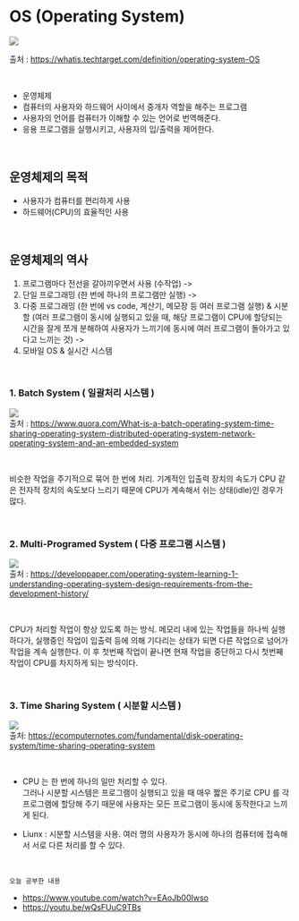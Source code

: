 # OS (Operating System)

![](https://cdn.ttgtmedia.com/rms/onlineimages/whatis-how_operating_systems_work_half_column_desktop.png)     

출처 : https://whatis.techtarget.com/definition/operating-system-OS

<br/>

- 운영체제
- 컴퓨터의 사용자와 하드웨어 사이에서 중개자 역할을 해주는 프로그램
- 사용자의 언어를 컴퓨터가 이해할 수 있는 언어로 번역해준다.
- 응용 프로그램을 실행시키고, 사용자의 입/출력을 제어한다.

<br/>

## 운영체제의 목적

- 사용자가 컴퓨터를 편리하게 사용
- 하드웨어(CPU)의 효율적인 사용

<br/>

## 운영체제의 역사

1. 프로그램마다 전선을 갈아끼우면서 사용 (수작업) -> 
2. 단일 프로그래밍 (한 번에 하나의 프로그램만 실행) ->
3. 다중 프로그래밍 (한 번에 vs code, 계산기, 메모장 등 여러 프로그램 실행) & 시분할 (여러 프로그램이 동시에 실행되고 있을 때, 해당 프로그램이 CPU에 할당되는 시간을 잘게 쪼개 분해하여 사용자가 느끼기에 동시에 여러 프로그램이 돌아가고 있다고 느끼는 것) -> 
4. 모바일 OS & 실시간 시스템

<br/>

### 1. Batch System ( 일괄처리 시스템 )

![](https://qph.fs.quoracdn.net/main-qimg-b4f284e32c384b097bb93849e695e6a6.webp)     
출처 : https://www.quora.com/What-is-a-batch-operating-system-time-sharing-operating-system-distributed-operating-system-network-operating-system-and-an-embedded-system

<br/>

비슷한 작업을 주기적으로 묶어 한 번에 처리. 기계적인 입출력 장치의 속도가 CPU 같은 전자적 장치의 속도보다 느리기 때문에 CPU가 계속해서 쉬는 상태(idle)인 경우가 많다.

<br/>

### 2. Multi-Programed System ( 다중 프로그램 시스템 )

![](https://imgs.developpaper.com/imgs/3574004475-5d8a11aa1b19e_articlex.jpg)     
출처 : https://developpaper.com/operating-system-learning-1-understanding-operating-system-design-requirements-from-the-development-history/

<br/>

CPU가 처리할 작업이 항상 있도록 하는 방식. 메모리 내에 있는 작업들을 하나씩 실행하다가, 실행중인 작업이 입출력 등에 의해 기다리는 상태가 되면 다른 작업으로 넘어가 작업을 계속 실행한다. 이 후 첫번째 작업이 끝나면 현재 작업을 중단하고 다시 첫번째 작업이 CPU를 차지하게 되는 방식이다.

<br/>

### 3. Time Sharing System ( 시분할 시스템 )

![](https://ecomputernotes.com/images/Time-Sharing-System-Active-State-of-User-5.jpg)     
출처: https://ecomputernotes.com/fundamental/disk-operating-system/time-sharing-operating-system

<br/>

- CPU 는 한 번에 하나의 일만 처리할 수 있다.     
그러나 시분할 시스템은 프로그램이 실행되고 있을 때 매우 짧은 주기로 CPU 를 각 프로그램에 할당해 주기 때문에 사용자는 모든 프로그램이 동시에 동작한다고 느끼게 된다.

- Liunx : 시분할 시스템을 사용. 여러 명의 사용자가 동시에 하나의 컴퓨터에 접속해서 서로 다른 처리를 할 수 있다.

<br/>

`오늘 공부한 내용`
- https://www.youtube.com/watch?v=EAoJb00Iwso
- https://youtu.be/wQsFUuC9TBs